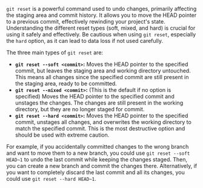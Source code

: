 `git reset` is a powerful command used to undo changes, primarily affecting the staging area and commit history. It allows you to move the HEAD pointer to a previous commit, effectively rewinding your project's state. Understanding the different reset types (soft, mixed, and hard) is crucial for using it safely and effectively. Be cautious when using `git reset`, especially the `hard` option, as it can lead to data loss if not used carefully.

The three main types of `git reset` are:

- **`git reset --soft <commit>`:** Moves the HEAD pointer to the specified commit, but leaves the staging area and working directory untouched. This means all changes since the specified commit are still present in the staging area, ready to be committed.
- **`git reset --mixed <commit>`:** (This is the default if no option is specified) Moves the HEAD pointer to the specified commit and unstages the changes. The changes are still present in the working directory, but they are no longer staged for commit.
- **`git reset --hard <commit>`:** Moves the HEAD pointer to the specified commit, unstages all changes, and overwrites the working directory to match the specified commit. This is the most destructive option and should be used with extreme caution.

For example, if you accidentally committed changes to the wrong branch and want to move them to a new branch, you could use `git reset --soft HEAD~1` to undo the last commit while keeping the changes staged. Then, you can create a new branch and commit the changes there. Alternatively, if you want to completely discard the last commit and all its changes, you could use `git reset --hard HEAD~1`.